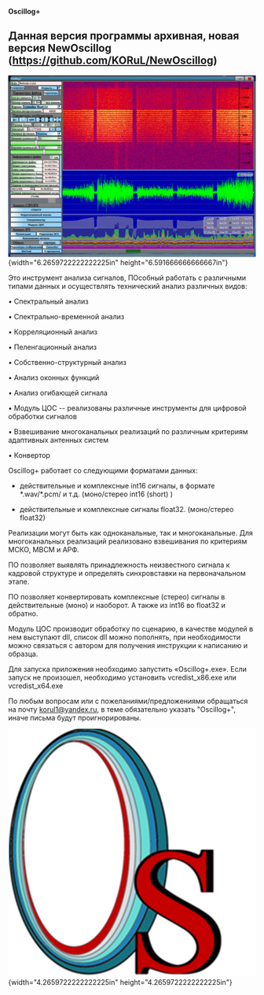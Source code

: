 **Oscillog+**

## Данная версия программы архивная, новая версия NewOscillog (https://github.com/KORuL/NewOscillog)

![](media/image1.png){width="6.2659722222222225in"
height="6.591666666666667in"}

Это инструмент анализа сигналов, ПОсобный работать с различными типами
данных и осуществлять технический анализ различных видов:

• Спектральный анализ

• Спектрально-временной анализ

• Корреляционный анализ

• Пеленгационный анализ

• Собственно-структурный анализ

• Анализ оконных функций

• Анализ огибающей сигнала

• Модуль ЦОС -- реализованы различные инструменты для цифровой обработки
сигналов

• Взвешивание многоканальных реализаций по различным критериям
адаптивных антенных систем

• Конвертор

Oscillog+ работает со следующими форматами данных:

-   действительные и комплексные int16 сигналы, в формате \*.wav/\*.pcm/
    и т.д. (моно/стерео int16 (short) )

-   действительные и комплексные сигналы float32. (моно/стерео float32)

Реализации могут быть как одноканальные, так и многоканальные. Для
многоканальных реализаций реализовано взвешивания по критериям МСКО,
МВСМ и АРФ.

ПО позволяет выявлять принадлежность неизвестного сигнала к кадровой
структуре и определять синхровставки на первоначальном этапе.

ПО позволяет конвертировать комплексные (стерео) сигналы в
действительные (моно) и наоборот. А также из int16 во float32 и обратно.

Модуль ЦОС производит обработку по сценарию, в качестве модулей в нем
выступают dll, список dll можно пополнять, при необходимости можно
связаться с автором для получения инструкции к написанию и образца.

Для запуска приложения необходимо запустить «Oscillog+.exe». Если запуск
не произошел, необходимо установить vcredist_x86.exe или
vcredist_x64.exe

По любым вопросам или с пожеланиями/предложениями обращаться на почту
korul1@yandex.ru, в теме обязательно указать \"Oscillog+\", иначе письма
будут проигнорированы.

![](media/image2.png){width="4.2659722222222225in"
height="4.2659722222222225in"}
